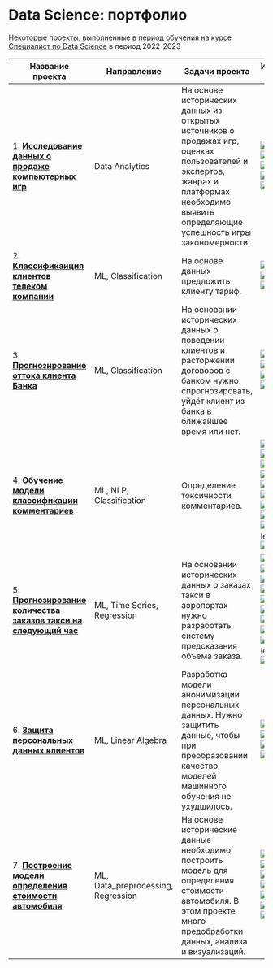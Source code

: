# Data Science: портфолио
Некоторые проекты, выполненные в период обучения на курсе [Специалист по Data Science](https://practicum.yandex.ru/data-scientist/) в период 2022-2023

|Название проекта|Направление|Задачи проекта|Использованные библиотеки|
|-|--------|---|---|
|1. [**Исследование данных о продаже компьютерных игр**](https://github.com/Vitaliy-Zaitsev/Educational_projects_DS/tree/main/Educational_project_1_DA)|Data Analytics|На основе исторических данных из открытых источников о продажах игр, оценках пользователей и экспертов, жанрах и платформах необходимо выявить определяющие успешность игры закономерности.|![Python](https://img.shields.io/badge/python-3670A0?style=for-the-badge&logo=python&logoColor=ffdd54) ![Pandas](https://img.shields.io/badge/pandas-%23150458.svg?style=for-the-badge&logo=pandas&logoColor=white) ![NumPy](https://img.shields.io/badge/numpy-%23013243.svg?style=for-the-badge&logo=numpy&logoColor=white) ![Matplotlib](https://img.shields.io/badge/Matplotlib-%23ffffff.svg?style=for-the-badge&logo=Matplotlib&logoColor=black) ![SciPy](https://img.shields.io/badge/SciPy-%230C55A5.svg?style=for-the-badge&logo=scipy&logoColor=%white)|
|2. [**Классификаиция клиентов телеком компании**](https://github.com/Vitaliy-Zaitsev/Educational_projects_DS/tree/main/Educational_project_2_ML_Classification)|ML, Classification|На основе данных предложить клиенту тариф.|![Python](https://img.shields.io/badge/python-3670A0?style=for-the-badge&logo=python&logoColor=ffdd54) ![Pandas](https://img.shields.io/badge/pandas-%23150458.svg?style=for-the-badge&logo=pandas&logoColor=white) ![scikit-learn](https://img.shields.io/badge/scikit--learn-%23F7931E.svg?style=for-the-badge&logo=scikit-learn&logoColor=white)|
|3. [**Прогнозирование оттока клиента Банка**](https://github.com/Vitaliy-Zaitsev/Educational_projects_DS/tree/main/Educational_project_3_ML_Classification)|ML, Classification|На основании исторических данных о поведении клиентов и расторжении договоров с банком нужно спрогнозировать, уйдёт клиент из банка в ближайшее время или нет.|![Python](https://img.shields.io/badge/python-3670A0?style=for-the-badge&logo=python&logoColor=ffdd54) ![Pandas](https://img.shields.io/badge/pandas-%23150458.svg?style=for-the-badge&logo=pandas&logoColor=white)   ![scikit-learn](https://img.shields.io/badge/scikit--learn-%23F7931E.svg?style=for-the-badge&logo=scikit-learn&logoColor=white) ![NumPy](https://img.shields.io/badge/numpy-%23013243.svg?style=for-the-badge&logo=numpy&logoColor=white)|
|4. [**Обучение модели классификации комментариев**](https://github.com/Vitaliy-Zaitsev/Educational_projects_DS/tree/main/Educational_project_4_ML_NLP)|ML, NLP, Classification|Определение токсичности комментариев.|![Python](https://img.shields.io/badge/python-3670A0?style=for-the-badge&logo=python&logoColor=ffdd54) ![Pandas](https://img.shields.io/badge/pandas-%23150458.svg?style=for-the-badge&logo=pandas&logoColor=white) ![scikit-learn](https://img.shields.io/badge/scikit--learn-%23F7931E.svg?style=for-the-badge&logo=scikit-learn&logoColor=white) ![NumPy](https://img.shields.io/badge/numpy-%23013243.svg?style=for-the-badge&logo=numpy&logoColor=white) ![Nltk](https://img.shields.io/badge/-Nltk-green?style=for-the-badge) ![re](https://img.shields.io/badge/-re-yellow?style=for-the-badge) ![PyTorch](https://img.shields.io/badge/PyTorch-%23EE4C2C.svg?style=for-the-badge&logo=PyTorch&logoColor=white) ![Transformers](https://img.shields.io/badge/-Transformers-blueviolet?style=for-the-badge) ![CatBoost](https://img.shields.io/badge/-CatBoost-blue?style=for-the-badge) ![Gensim](https://img.shields.io/badge/-Gensim-grey?style=for-the-badge) ![imbalanced-learn](https://img.shields.io/badge/-imbalanced--learn-red?style=for-the-badge) ![tqdm](https://img.shields.io/badge/-tqdm-succes?style=for-the-badge)|
|5. [**Прогнозирование количества заказов такси на следующий час**](https://github.com/Vitaliy-Zaitsev/Educational_projects_DS/tree/main/Educational_project_5_ML_TimeSeries)| ML, Time Series, Regression|На основании исторических данных о заказах такси в аэропортах нужно разработать систему предсказания объема заказа.|![Python](https://img.shields.io/badge/python-3670A0?style=for-the-badge&logo=python&logoColor=ffdd54) ![Pandas](https://img.shields.io/badge/pandas-%23150458.svg?style=for-the-badge&logo=pandas&logoColor=white) ![scikit-learn](https://img.shields.io/badge/scikit--learn-%23F7931E.svg?style=for-the-badge&logo=scikit-learn&logoColor=white) ![NumPy](https://img.shields.io/badge/numpy-%23013243.svg?style=for-the-badge&logo=numpy&logoColor=white) ![Nltk](https://img.shields.io/badge/-Nltk-green?style=for-the-badge) ![re](https://img.shields.io/badge/-re-yellow?style=for-the-badge) ![PyTorch](https://img.shields.io/badge/PyTorch-%23EE4C2C.svg?style=for-the-badge&logo=PyTorch&logoColor=white) ![Transformers](https://img.shields.io/badge/-Transformers-green?style=for-the-badge) ![CatBoost](https://img.shields.io/badge/-CatBoost-blue?style=for-the-badge) ![Gensim](https://img.shields.io/badge/-Gensim-grey?style=for-the-badge) ![imbalanced-learn](https://img.shields.io/badge/-imbalanced--learn-red?style=for-the-badge) ![tqdm](https://img.shields.io/badge/-tqdm-succes?style=for-the-badge)|
|6. [**Защита персональных данных клиентов**](https://github.com/Vitaliy-Zaitsev/Educational_projects_DS/tree/main/Educational_project_6_ML_Linear_algebra)|ML, Linear Algebra|Разработка модели анонимизации персональных данных. Нужно защитить данные, чтобы при преобразовании качество моделей машинного обучения не ухудшилось.|![Python](https://img.shields.io/badge/python-3670A0?style=for-the-badge&logo=python&logoColor=ffdd54) ![Pandas](https://img.shields.io/badge/pandas-%23150458.svg?style=for-the-badge&logo=pandas&logoColor=white) ![scikit-learn](https://img.shields.io/badge/scikit--learn-%23F7931E.svg?style=for-the-badge&logo=scikit-learn&logoColor=white) ![NumPy](https://img.shields.io/badge/numpy-%23013243.svg?style=for-the-badge&logo=numpy&logoColor=white) ![LaTeX](https://img.shields.io/badge/latex-%23008080.svg?style=for-the-badge&logo=latex&logoColor=white)|
|7. [**Построение модели определения стоимости автомобиля**](https://github.com/Vitaliy-Zaitsev/Educational_projects_DS/tree/main/Educational_project_7_ML_Data_preprocessing)|ML, Data_preprocessing, Regression|На основе исторические данные необходимо построить модель для определения стоимости автомобиля. В этом проекте много предобработки данных, анализа и визуализаций.|![Python](https://img.shields.io/badge/python-3670A0?style=for-the-badge&logo=python&logoColor=ffdd54) ![Pandas](https://img.shields.io/badge/pandas-%23150458.svg?style=for-the-badge&logo=pandas&logoColor=white) ![scikit-learn](https://img.shields.io/badge/scikit--learn-%23F7931E.svg?style=for-the-badge&logo=scikit-learn&logoColor=white) ![NumPy](https://img.shields.io/badge/numpy-%23013243.svg?style=for-the-badge&logo=numpy&logoColor=white) ![Matplotlib](https://img.shields.io/badge/Matplotlib-%23ffffff.svg?style=for-the-badge&logo=Matplotlib&logoColor=black) ![CatBoost](https://img.shields.io/badge/-CatBoost-blue?style=for-the-badge) ![LightGBM](https://img.shields.io/badge/-LightGBM-orange?style=for-the-badge)|




